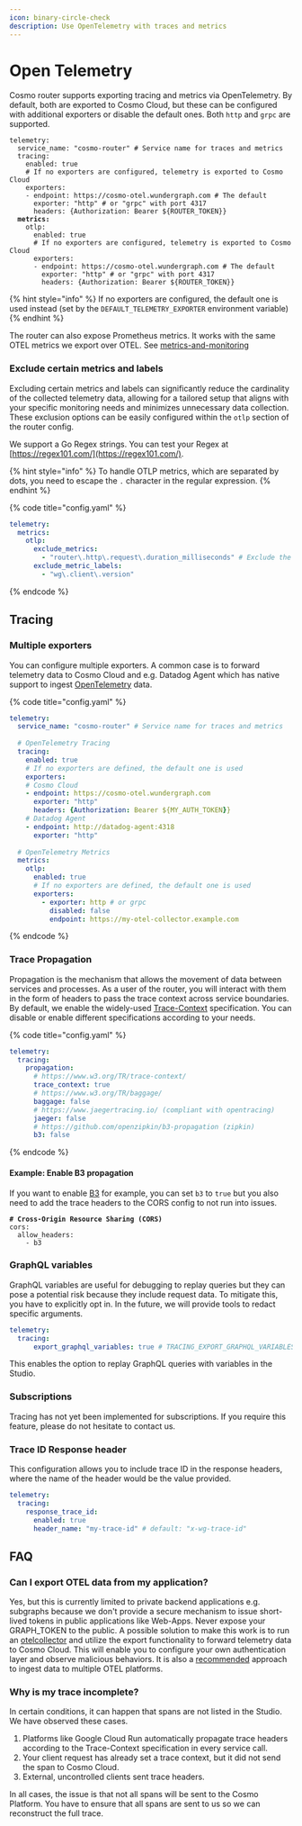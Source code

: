 ```yaml
---
icon: binary-circle-check
description: Use OpenTelemetry with traces and metrics
---
```


# Open Telemetry

Cosmo router supports exporting tracing and metrics via OpenTelemetry. By default, both are exported to Cosmo Cloud, but these can be configured with additional exporters or disable the default ones. Both `http` and `grpc` are supported.

<pre class="language-yaml" data-title="config.yaml"><code class="lang-yaml">telemetry:
  service_name: "cosmo-router" # Service name for traces and metrics
  tracing:
    enabled: true
    # If no exporters are configured, telemetry is exported to Cosmo Cloud
    exporters:
    - endpoint: https://cosmo-otel.wundergraph.com # The default
      exporter: "http" # or "grpc" with port 4317
      headers: {Authorization: Bearer ${ROUTER_TOKEN}}
<strong>  metrics:
</strong>    otlp:
      enabled: true
      # If no exporters are configured, telemetry is exported to Cosmo Cloud
      exporters:
      - endpoint: https://cosmo-otel.wundergraph.com # The default
        exporter: "http" # or "grpc" with port 4317
        headers: {Authorization: Bearer ${ROUTER_TOKEN}}
</code></pre>

{% hint style="info" %}
If no exporters are configured, the default one is used instead (set by the `DEFAULT_TELEMETRY_EXPORTER` environment variable)
{% endhint %}

The router can also expose Prometheus metrics. It works with the same OTEL metrics we export over OTEL. See [metrics-and-monitoring](../metrics-and-monitoring/ "mention")

### Exclude certain metrics and labels

Excluding certain metrics and labels can significantly reduce the cardinality of the collected telemetry data, allowing for a tailored setup that aligns with your specific monitoring needs and minimizes unnecessary data collection. These exclusion options can be easily configured within the `otlp` section of the router config.

We support a Go Regex strings. You can test your Regex at [https://regex101.com/](https://regex101.com/).

{% hint style="info" %}
To handle OTLP metrics, which are separated by dots, you need to escape the `.` character in the regular expression.
{% endhint %}

{% code title="config.yaml" %}
```yaml
telemetry:
  metrics:
    otlp:
      exclude_metrics:
        - "router\.http\.request\.duration_milliseconds" # Exclude the full histogram
      exclude_metric_labels:
        - "wg\.client\.version"

```
{% endcode %}

## Tracing

### Multiple exporters

You can configure multiple exporters. A common case is to forward telemetry data to Cosmo Cloud and e.g. Datadog Agent which has native support to ingest  [OpenTelemetry](https://docs.datadoghq.com/opentelemetry/) data.

{% code title="config.yaml" %}
```yaml
telemetry:
  service_name: "cosmo-router" # Service name for traces and metrics
  
  # OpenTelemetry Tracing
  tracing:
    enabled: true
    # If no exporters are defined, the default one is used
    exporters:
    # Cosmo Cloud
    - endpoint: https://cosmo-otel.wundergraph.com
      exporter: "http"
      headers: {Authorization: Bearer ${MY_AUTH_TOKEN}}
    # Datadog Agent 
    - endpoint: http://datadog-agent:4318
      exporter: "http"
      
  # OpenTelemetry Metrics
  metrics:
    otlp:
      enabled: true
      # If no exporters are defined, the default one is used
      exporters:
        - exporter: http # or grpc
          disabled: false
          endpoint: https://my-otel-collector.example.com
```
{% endcode %}

### Trace Propagation

Propagation is the mechanism that allows the movement of data between services and processes. As a user of the router, you will interact with them in the form of headers to pass the trace context across service boundaries. By default, we enable the widely-used [Trace-Context](https://www.w3.org/TR/trace-context/) specification. You can disable or enable different specifications according to your needs.

{% code title="config.yaml" %}
```yaml
telemetry:
  tracing:
    propagation:
      # https://www.w3.org/TR/trace-context/
      trace_context: true
      # https://www.w3.org/TR/baggage/
      baggage: false
      # https://www.jaegertracing.io/ (compliant with opentracing)
      jaeger: false
      # https://github.com/openzipkin/b3-propagation (zipkin)
      b3: false   
```
{% endcode %}

#### Example: Enable B3 propagation

If you want to enable [B3](https://github.com/openzipkin/b3-propagation) for example, you can set `b3` to `true` but you also need to add the trace headers to the CORS config to not run into issues.

<pre class="language-yaml" data-title="config.yaml"><code class="lang-yaml"><strong># Cross-Origin Resource Sharing (CORS)
</strong>cors:
  allow_headers:
    - b3
</code></pre>

### GraphQL variables

GraphQL variables are useful for debugging to replay queries but they can pose a potential risk because they include request data. To mitigate this, you have to explicitly opt in. In the future, we will provide tools to redact specific arguments.

```yaml
telemetry:
  tracing:
      export_graphql_variables: true # TRACING_EXPORT_GRAPHQL_VARIABLES
```

This enables the option to replay GraphQL queries with variables in the Studio.

### Subscriptions

Tracing has not yet been implemented for subscriptions. If you require this feature, please do not hesitate to contact us.

### Trace ID Response header

This configuration allows you to include trace ID in the response headers, where the name of the header would be the value provided.

```yaml
telemetry:
  tracing:
    response_trace_id:
      enabled: true
      header_name: "my-trace-id" # default: "x-wg-trace-id"
```

## FAQ

### Can I export OTEL data from my application?

Yes, but this is currently limited to private backend applications e.g. subgraphs because we don't provide a secure mechanism to issue short-lived tokens in public applications like Web-Apps. Never expose your GRAPH\_TOKEN to the public. A possible solution to make this work is to run an [otelcollector](https://docs.newrelic.com/docs/more-integrations/open-source-telemetry-integrations/opentelemetry/collector/opentelemetry-collector-intro/) and utilize the export functionality to forward telemetry data to Cosmo Cloud. This will enable you to configure your own authentication layer and observe malicious behaviors. It is also a [recommended](https://docs.newrelic.com/docs/more-integrations/open-source-telemetry-integrations/opentelemetry/best-practices/opentelemetry-best-practices-browser/) approach to ingest data to multiple OTEL platforms.

### Why is my trace incomplete?

In certain conditions, it can happen that spans are not listed in the Studio. We have observed these cases.&#x20;

1. Platforms like Google Cloud Run automatically propagate trace headers according to the Trace-Context specification in every service call.
2. Your client request has already set a trace context, but it did not send the span to Cosmo Cloud.
3. External, uncontrolled clients sent trace headers.

In all cases, the issue is that not all spans will be sent to the Cosmo Platform. You have to ensure that all spans are sent to us so we can reconstruct the full trace.
